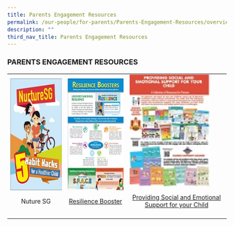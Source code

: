 ```yaml
---
title: Parents Engagement Resources
permalink: /our-people/for-parents/Parents-Engagement-Resources/overview
description: ""
third_nav_title: Parents Engagement Resources
---
```

### PARENTS ENGAGEMENT RESOURCES

<table>
	<tr>
		<td>
			<img src="/images/Nurture.jpg"
					 style="height:256px;
											width:183px"/> <br>
			<p align="center">
				Nuture SG
			</p>
		</td>
		<td>
			<img src="/images/resilience.jpg"
					 style="height:256px;
											width:183px"/><br>
			<p align="center">
				<a href="/files/Resilience%20booster.pdf">
					Resilience Booster
				</a>
			</p>
		</td>
		<td>
			<img src="/images/procideing.jpg"
					 style="height:256px;
											width:183px"/> <br>
			<p align="center">
				<a href="/files/Providing.pdf">
					Providing Social and Emotional Support for your Child
				</a>
			</p>
		</td>
	</tr>
	<tr>
		<td>
			
			
		 
		 